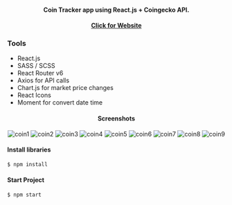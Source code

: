 <div align="center">

#### Coin Tracker app using React.js + Coingecko API.

</div>

<div align="center">

#### [Click for Website](https://crypto-tracker-xi-topaz.vercel.app/)

</div>
  
</div>

### Tools

- React.js
- SASS / SCSS
- React Router v6
- Axios for API calls
- Chart.js for market price changes
- React Icons
- Moment for convert date time

<div align="center">

#### Screenshots
![coin1](https://user-images.githubusercontent.com/94462152/193429904-66d6e172-415c-41cf-8ab0-853ec2d1e56d.jpg)
![coin2](https://user-images.githubusercontent.com/94462152/193429909-59dc9d5f-5cf9-414b-9fc5-fddca4cc8c49.jpg)
![coin3](https://user-images.githubusercontent.com/94462152/193429912-7fa4fc15-2945-4be8-a9c7-e3de253ff52b.jpg)
![coin4](https://user-images.githubusercontent.com/94462152/193429914-14ce989f-16b1-4901-be85-0325d4e45747.jpg)
![coin5](https://user-images.githubusercontent.com/94462152/193429919-cdcd1637-437b-4331-b5c8-bd56a9a395aa.jpg)
![coin6](https://user-images.githubusercontent.com/94462152/193429921-edb9f6ef-6728-4eb7-8fb2-54d78ad2e175.jpg)
![coin7](https://user-images.githubusercontent.com/94462152/193429926-1a4216d0-8386-4a6e-974b-9239c3eeba97.jpg)
![coin8](https://user-images.githubusercontent.com/94462152/193429930-1d72ddc8-bb2e-4cc2-b1b3-385552363fd2.jpg)
![coin9](https://user-images.githubusercontent.com/94462152/193429933-5a72466e-bc12-4f28-b55f-ca8c7df6ae96.jpg)


  </div>

#### Install libraries 
```bash
$ npm install
```
#### Start Project
```bash
$ npm start
```
